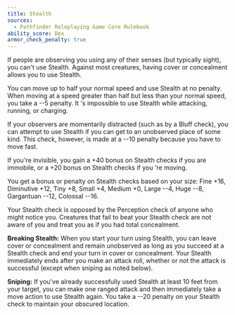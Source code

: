 ```yaml
---
title: Stealth
sources:
  - Pathfinder Roleplaying Game Core Rulebook
ability_score: Dex
armor_check_penalty: true
---
```


If people are observing you using any of their senses (but typically sight), you can't use Stealth. Against most creatures, having cover or concealment allows you to use Stealth.

You can move up to half your normal speed and use Stealth at no penalty. When moving at a speed greater than half but less than your normal speed, you take a --5 penalty. It 's impossible to use Stealth while attacking, running, or charging.

If your observers are momentarily distracted (such as by a Bluff check), you can attempt to use Stealth if you can get to an unobserved place of some kind. This check, however, is made at a --10 penalty because you have to move fast.

If you're invisible, you gain a +40 bonus on Stealth checks if you are immobile, or a +20 bonus on Stealth checks if you 're moving.

You get a bonus or penalty on Stealth checks based on your size: Fine +16, Diminutive +12, Tiny +8, Small +4, Medium +0, Large --4, Huge --8, Gargantuan --12, Colossal --16.

Your Stealth check is opposed by the Perception check of anyone who might notice you. Creatures that fail to beat your Stealth check are not aware of you and treat you as if you had total concealment.

**Breaking Stealth:** When you start your turn using Stealth, you can leave cover or concealment and remain unobserved as long as you succeed at a Stealth check and end your turn in cover or concealment. Your Stealth immediately ends after you make an attack roll, whether or not the attack is successful (except when sniping as noted below).

**Sniping:** If you've already successfully used Stealth at least 10 feet from your target, you can make one ranged attack and then immediately take a move action to use Stealth again. You take a --20 penalty on your Stealth check to maintain your obscured location.
